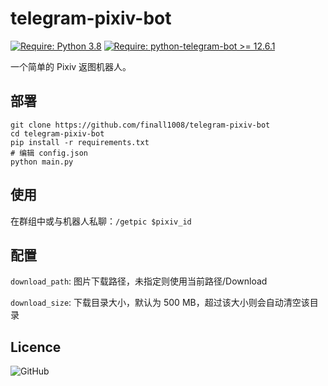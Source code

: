 # telegram-pixiv-bot
[![Require: Python 3.8](https://img.shields.io/badge/Python-3.8-blue)](https://www.python.org/)
[![Require: python-telegram-bot >= 12.6.1](https://img.shields.io/badge/python--telegram--bot-%3E%3D%2012.6.1-blue)](https://github.com/python-telegram-bot/python-telegram-bot)


一个简单的 Pixiv 返图机器人。

## 部署

```shell
git clone https://github.com/finall1008/telegram-pixiv-bot
cd telegram-pixiv-bot
pip install -r requirements.txt
# 编辑 config.json
python main.py
```

## 使用

在群组中或与机器人私聊：`/getpic $pixiv_id`

## 配置

`download_path`: 图片下载路径，未指定则使用当前路径/Download

`download_size`: 下载目录大小，默认为 500 MB，超过该大小则会自动清空该目录

## Licence

![GitHub](https://img.shields.io/github/license/finall1008/telegram-pixiv-bot)